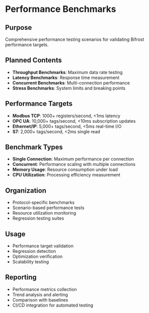 # Performance Benchmarks

## Purpose
Comprehensive performance testing scenarios for validating Bifrost performance targets.

## Planned Contents
- **Throughput Benchmarks**: Maximum data rate testing
- **Latency Benchmarks**: Response time measurement
- **Concurrent Benchmarks**: Multi-connection performance
- **Stress Benchmarks**: System limits and breaking points

## Performance Targets
- **Modbus TCP**: 1000+ registers/second, <1ms latency
- **OPC UA**: 10,000+ tags/second, <10ms subscription updates
- **Ethernet/IP**: 5,000+ tags/second, <5ms real-time I/O
- **S7**: 2,000+ tags/second, <2ms single read

## Benchmark Types
- **Single Connection**: Maximum performance per connection
- **Concurrent**: Performance scaling with multiple connections
- **Memory Usage**: Resource consumption under load
- **CPU Utilization**: Processing efficiency measurement

## Organization
- Protocol-specific benchmarks
- Scenario-based performance tests
- Resource utilization monitoring
- Regression testing suites

## Usage
- Performance target validation
- Regression detection
- Optimization verification
- Scalability testing

## Reporting
- Performance metrics collection
- Trend analysis and alerting
- Comparison with baselines
- CI/CD integration for automated testing